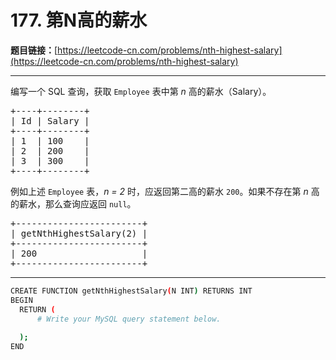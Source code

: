 # 177. 第N高的薪水

**题目链接：**[https://leetcode-cn.com/problems/nth-highest-salary](https://leetcode-cn.com/problems/nth-highest-salary)

---

<div class="content__1Y2H">
 <div class="notranslate">
  <p>编写一个 SQL 查询，获取 <code>Employee</code> 表中第&nbsp;<em>n&nbsp;</em>高的薪水（Salary）。</p> 
  <pre class="language-text">+----+--------+
| Id | Salary |
+----+--------+
| 1  | 100    |
| 2  | 200    |
| 3  | 300    |
+----+--------+
</pre> 
  <p>例如上述&nbsp;<code>Employee</code>&nbsp;表，<em>n = 2&nbsp;</em>时，应返回第二高的薪水&nbsp;<code>200</code>。如果不存在第&nbsp;<em>n&nbsp;</em>高的薪水，那么查询应返回&nbsp;<code>null</code>。</p> 
  <pre class="language-text">+------------------------+
| getNthHighestSalary(2) |
+------------------------+
| 200                    |
+------------------------+
</pre> 
 </div>
</div>

---

```sh
CREATE FUNCTION getNthHighestSalary(N INT) RETURNS INT
BEGIN
  RETURN (
      # Write your MySQL query statement below.
      
  );
END
```
